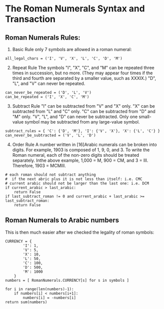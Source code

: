 # The Roman Numerals Syntax and Transaction

## Roman Numerals Rules:

1. Basic Rule
only 7 symbols are allowed in a roman numeral: 
```
all_legal_chars = ('I', 'V', 'X', 'L', 'C', 'D', 'M')
```
2. Repeat Rule
The symbols "I", "X", "C", and "M" can be repeated three times in succession, but no more. (They may appear four times if the third and fourth are separated by a smaller value, such as XXXIX.) "D", "L", and "V" can never be repeated.
```
can_never_be_repeated = ('D', 'L', 'V')
can_be_repeated = ('I', 'X', 'C', 'M')
```
3. Subtract Rule
"I" can be subtracted from "V" and "X" only. "X" can be subtracted from "L" and "C" only. "C" can be subtracted from "D" and "M" only. "V", "L", and "D" can never be subtracted. Only one small-value symbol may be subtracted from any large-value symbol.
```
subtract_rules = { 'C': {'D', 'M'}, 'I': {'V', 'X'}, 'X': {'L', 'C'} }
can_never_be_subtracted = ('V', 'L', 'D')
```
4. Order Rule
A number written in [16]Arabic numerals can be broken into digits. For example, 1903 is composed of 1, 9, 0, and 3. To write the Roman numeral, each of the non-zero digits should be treated separately. Inthe above example, 1,000 = M, 900 = CM, and 3 = III. Therefore, 1903 = MCMIII.
```
# each roman should not subtract anything 
#  if the next abric plus it is not less than itself: i.e. CMC
# current arabic should not be larger than the last one: i.e. DCM
if current_arabic > last_arabic:
    return False
if last_subtract_roman != 0 and current_arabic + last_arabic >= last_subtract_roman:
    return False
```

## Roman Numerals to Arabic numbers
This is then much easier after we checked the legality of roman symbols:
```
CURRENCY = {
        'I': 1,
        'V': 5,
        'X': 10,
        'L': 50,
        'C': 100,
        'D': 500,
        'M': 1000
    }
numbers = [ RomanNumerals.CURRENCY[s] for s in symbols ]

for i in range(len(numbers)-1):
    if numbers[i] < numbers[i+1]:
        numbers[i] = -numbers[i]
return sum(numbers)
```